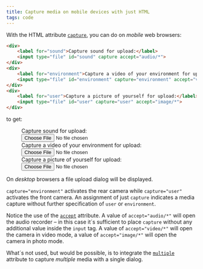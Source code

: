 ```yaml
---
title: Capture media on mobile devices with just HTML
tags: code
---
```

With the HTML attribute [`capture`](https://developer.mozilla.org/en-US/docs/Web/HTML/Attributes/capture), you can do on *mobile* web browsers:

```html
<div>
    <label for="sound">Capture sound for upload:</label>
    <input type="file" id="sound" capture accept="audio/*">
</div>
<div>
    <label for="environment">Capture a video of your environment for upload:</label>
    <input type="file" id="environment" capture="environment" accept="video/*">
</div>
<div>
    <label for="user">Capture a picture of yourself for upload:</label>
    <input type="file" id="user" capture="user" accept="image/*">
</div>
```

to get:

<figure>
<div class="mry">
    <label for="sound">Capture sound for upload:</label>
    <input type="file" id="sound" capture accept="audio/*">
</div>
<div class="mry">
    <label for="environment">Capture a video of your environment for upload:</label>
    <input type="file" id="environment" capture="environment" accept="video/*">
</div>
<div class="mry">
    <label for="user">Capture a picture of yourself for upload:</label>
    <input type="file" id="user" capture="user" accept="image/*">
</div>
</figure>

On *desktop* browsers a file upload dialog will be displayed. 

`capture="environment"` activates the rear camera while `capture="user"` activates the front camera. An assignment of just `capture` indicates a media capture without further specification of `user` or `environment`.

Notice the use of the [`accept`](https://developer.mozilla.org/en-US/docs/Web/HTML/Attributes/accept) attribute. A value of `accept="audio/*"` will open the audio recorder – in this case it´s sufficient to place `capture` without any additional value inside the `input` tag. A value of `accept="video/*"` will open the camera in video mode, a value of `accept="image/*"` will open the camera in photo mode.  

What´s not used, but would be possible, is to integrate the [`multiple`](https://developer.mozilla.org/en-US/docs/Web/HTML/Attributes/multiple) attribute to capture *multiple* media with a single dialog.



